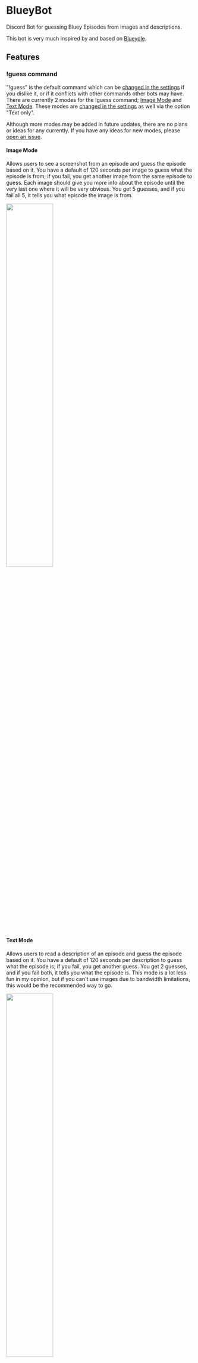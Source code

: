 # BlueyBot
Discord Bot for guessing Bluey Episodes from images and descriptions.

This bot is very much inspired by and based on [Blueydle](https://blueydle.fun/).

## Features
### !guess command
"!guess" is the default command which can be [changed in the settings](https://github.com/AwesomeParley/BlueyBot#settings) if you dislike it, or if it conflicts with other commands other bots may have. There are currently 2 modes for the !guess command; [Image Mode](https://github.com/AwesomeParley/BlueyBot#image-mode) and [Text Mode](https://github.com/AwesomeParley/BlueyBot#text-mode). These modes are [changed in the settings](https://github.com/AwesomeParley/BlueyBot#settings)  as well via the option "Text only". 

Although more modes may be added in future updates, there are no plans or ideas for any currently. If you have any ideas for new modes, please [open an issue](https://github.com/AwesomeParley/BlueyBot/issues).
#### Image Mode
Allows users to see a screenshot from an episode and guess the episode based on it. 
You have a default of 120 seconds per image to guess what the episode is from; if you fail, you get another image from the same episode to guess. 
Each image should give you more info about the episode until the very last one where it will be very obvious.
You get 5 guesses, and if you fail all 5, it tells you what episode the image is from.

<img src="https://github.com/AwesomeParley/BlueyBot/assets/90052285/9b31f0b2-651e-486b-ada0-492e819a372b" width=50% height=50%>

#### Text Mode 
Allows users to read a description of an episode and guess the episode based on it. 
You have a default of 120 seconds per description to guess what the episode is; if you fail, you get another guess.
You get 2 guesses, and if you fail both, it tells you what the episode is. 
This mode is a lot less fun in my opinion, but if you can't use images due to bandwidth limitations, this would be the recommended way to go.

<img src="https://github.com/AwesomeParley/BlueyBot/assets/90052285/6153986d-84a3-4340-be47-863c8acf5657" width=50% height=50%>

### Settings
Allows the owner to set settings for the bot. Setting include:
- time per guess (default is 120 seconds)
- the guess command (default is "!guess")
- if reactions show up (default is True)
- if you want to set all text and images as spoilers (default is False)
- if you want Text Only mode (default is False)

All of these can be found in settings.txt
## Current Limitations
Some limitations that I can fix, but as of now are not important:
- You can get the same episode multiple times in a row due to the nature of randomness
- No slash commands
- No leaderboard capabilities
- Only 87 different image episodes (all are from on [Blueydle](https://blueydle.fun/).)
- Can't currently do any server specific stuff
These limitations are only in the current version, and are not a representation of what is not possible.
## Future Features
Here's some planned features:
- Server settings that can be edited by admins/owners of each server through commands
- Daily mode (Server-wide guessing at a specified time set by admins)
- Slash commands
- Image Mode updates from [Blueydle](https://blueydle.fun/)
- Servers and Users can choose between [Image](https://github.com/AwesomeParley/BlueyBot#image-mode) and [Text Only](https://github.com/AwesomeParley/BlueyBot#text-mode) modes
- Much more (TBD)
